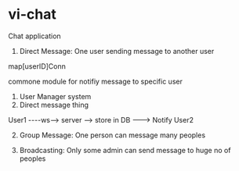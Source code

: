 # vi-chat
Chat application


1. Direct Message: One user sending message to another user

map[userID]Conn

commone module for notifiy message to specific user

1. User Manager system
2. Direct message thing

User1 ----ws--> server --> store in DB ---> Notify User2

2. Group Message: One person can message many peoples

3. Broadcasting: Only some admin can send message to huge no of peoples




